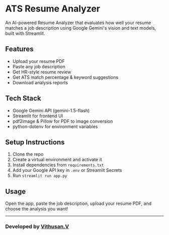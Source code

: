 # ATS Resume Analyzer

An AI-powered Resume Analyzer that evaluates how well your resume matches a job description using Google Gemini's vision and text models, built with Streamlit.

## Features

- Upload your resume PDF  
- Paste any job description  
- Get HR-style resume review  
- Get ATS match percentage & keyword suggestions  
- Download analysis reports

## Tech Stack

- Google Gemini API (gemini-1.5-flash)  
- Streamlit for frontend UI  
- pdf2image & Pillow for PDF to image conversion  
- python-dotenv for environment variables

## Setup Instructions

1. Clone the repo  
2. Create a virtual environment and activate it  
3. Install dependencies from `requirements.txt`  
4. Add your Google API key in `.env` or Streamlit Secrets  
5. Run `streamlit run app.py`

## Usage

Open the app, paste the job description, upload your resume PDF, and choose the analysis you want!

---

### Developed by [Vithusan.V](https://github.com/thasvithu)
